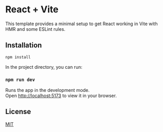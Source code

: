 # React + Vite

This template provides a minimal setup to get React working in Vite with HMR and some ESLint rules.

## Installation

```bash
npm install
```

In the project directory, you can run:

### `npm run dev`

Runs the app in the development mode.\
Open [http://localhost:5173](http://localhost:5173) to view it in your browser.

## License

[MIT](https://choosealicense.com/licenses/mit/)
